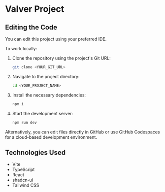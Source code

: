 # Valver Project

## Editing the Code

You can edit this project using your preferred IDE.

To work locally:

1. Clone the repository using the project's Git URL:
    ```sh
    git clone <YOUR_GIT_URL>
    ```
2. Navigate to the project directory:
    ```sh
    cd <YOUR_PROJECT_NAME>
    ```
3. Install the necessary dependencies:
    ```sh
    npm i
    ```
4. Start the development server:
    ```sh
    npm run dev
    ```

Alternatively, you can edit files directly in GitHub or use GitHub Codespaces for a cloud-based development environment.

## Technologies Used

- Vite
- TypeScript
- React
- shadcn-ui
- Tailwind CSS


